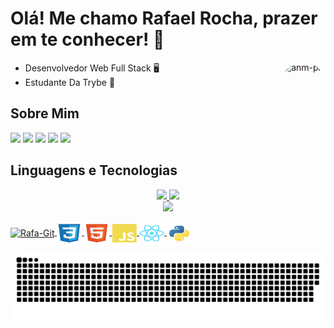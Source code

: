 # Olá! Me chamo Rafael Rocha, prazer em te conhecer! 👋

<img align="right" alt="anm-pic" height="190" style="border-radius:50px;"
 src="https://cdn.discordapp.com/attachments/705759802713702430/944357721002614805/1137f21b1feee84ef7ee8d70de4ec00b.jpg">
 
  - Desenvolvedor Web Full Stack 🖥️
  - Estudante Da Trybe 🚀


## Sobre Mim

<div>
  <a href="https://www.linkedin.com/in/rafael-rhocha/" target="_blank"><img src="https://img.shields.io/badge/-LinkedIn-%230077B5?style=for-the-badge&logo=linkedin&logoColor=white" target="_blank"></a>
  <a href="https://rafaelrrhocha.github.io/Portfolio/" target="_blank"><img src="https://img.shields.io/badge/GitHub-100000?style=for-the-badge&logo=github&logoColor=white" target="_blank"></a>
  <a href = "mailto:1rafaelrocha2@gmail.com"><img src="https://img.shields.io/badge/-Gmail-%23333?style=for-the-badge&logo=gmail&logoColor=white"       target="_blank"></a>
  <a href="https://www.instagram.com/rafaelrhocha/" target="_blank"><img src="https://img.shields.io/badge/-Instagram-%23E4405F?style=for-the-badge&logo=instagram&logoColor=white" target="_blank"></a>
  <a href="https://steamcommunity.com/id/GoldenCooler/" target="_blank"><img src="https://img.shields.io/badge/Steam-000000?style=for-the-badge&logo=steam&logoColor=white" target="_blank"></a>
</div>

## Linguagens e Tecnologias

<div align="center">
  <a href="https://github.com/RafaelRRhocha">
  <img height="150em" src="https://github-readme-stats.vercel.app/api?username=RafaelRRhocha&show_icons=true&theme=great-gatsby&include_all_commits=true&count_private=true"/>
  <img height="150em" src="http://github-readme-streak-stats.herokuapp.com?user=RafaelRRhocha&theme=great-gatsby&date_format=j%20M%5B%20Y%5D&stroke=1F6FEB&dates=58A6FF&fire=1F6FEB&ring=58A6FF">           
 </div>
 
 <div align="center"> 
    <img height="150em" src="https://github-readme-stats.vercel.app/api/top-langs/?username=RafaelRRhocha&theme=great-gatsby"/>
 </div>
 
<div style="display: inline_block"><br>
  <img align="center" alt="Rafa-Git" height="30" width="40" src="https://cdn.jsdelivr.net/gh/devicons/devicon/icons/git/git-original.svg">
  <img align="center" alt="Rafa-CSS" height="30" width="40" src="https://raw.githubusercontent.com/devicons/devicon/master/icons/css3/css3-original.svg">
  <img align="center" alt="Rafa-HTML" height="30" width="40" src="https://raw.githubusercontent.com/devicons/devicon/master/icons/html5/html5-original.svg">
  <img align="center" alt="Rafa-Js" height="30" width="40" src="https://raw.githubusercontent.com/devicons/devicon/master/icons/javascript/javascript-plain.svg">
  <img align="center" alt="Rafa-React" height="30" width="40" src="https://raw.githubusercontent.com/devicons/devicon/master/icons/react/react-original.svg">
  <img align="center" alt="Rafa-Python" height="30" width="40" src="https://raw.githubusercontent.com/devicons/devicon/master/icons/python/python-original.svg">
</div>
    
<div>
 
  ![Snake animation](https://github.com/rafaelrrhocha/rafaelrrhocha/blob/output/github-contribution-grid-snake.svg)
 
</div>

